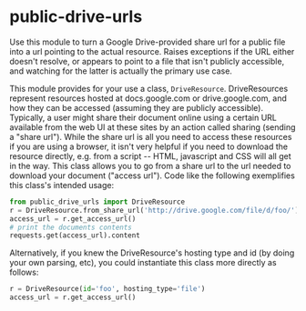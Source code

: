 # public-drive-urls

Use this module to turn a Google Drive-provided
share url for a public file into a url pointing to
the actual resource. Raises exceptions if the URL
either doesn't resolve, or appears to point to a
file that isn't publicly accessible, and watching 
for the latter is actually the primary use case.

This module provides for your use a class, `DriveResource`. 
DriveResources represent resources hosted at docs.google.com
or drive.google.com, and how they can be accessed (assuming
they are publicly accessible).
Typically, a user might share their document online using
a certain URL available from the web UI at these sites
by an action called sharing (sending a "share url"). While
the share url is all you need to access these resources if
you are using a browser, it isn't very helpful if you need
to download the resource directly, e.g. from a script --
HTML, javascript and CSS will all get in the way.
This class allows you to go from a share url to the url
needed to download your document ("access url").
Code like the following exemplifies this class's intended usage:
```python
from public_drive_urls import DriveResource
r = DriveResource.from_share_url('http://drive.google.com/file/d/foo/')
access_url = r.get_access_url()
# print the documents contents
requests.get(access_url).content
```
Alternatively, if you knew the DriveResource's hosting
type and id (by doing your own parsing, etc), you could
instantiate this class more directly as follows:
```python
r = DriveResource(id='foo', hosting_type='file')
access_url = r.get_access_url()
```

